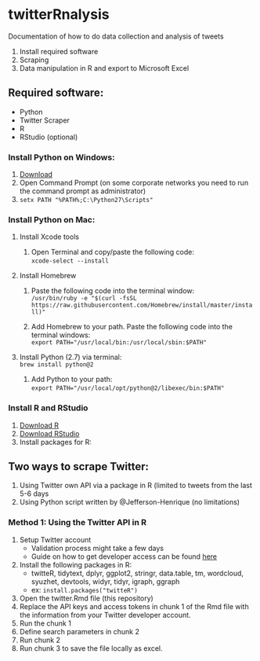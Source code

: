 # twitterRnalysis
Documentation of how to do data collection and analysis of tweets

1. Install required software<br/>
2. Scraping<br/>
3. Data manipulation in R and export to Microsoft Excel<br/>

## Required software:
* Python
* Twitter Scraper
* R
* RStudio (optional)

### Install Python on Windows:
1. [Download](https://www.python.org/downloads/release/python-2715/) <br/>
2. Open Command Prompt (on some corporate networks you need to run the command prompt as administrator)
3. `setx PATH "%PATH%;C:\Python27\Scripts"`

### Install Python on Mac:
1. Install Xcode tools <br/>
    1. Open Terminal and copy/paste the following code:<br/>
    `xcode-select --install`

2. Install Homebrew <br/>
    1. Paste the following code into the terminal window:<br/>
    `/usr/bin/ruby -e "$(curl -fsSL https://raw.githubusercontent.com/Homebrew/install/master/install)"`
    
    2. Add Homebrew to your path. Paste the following code into the terminal windows: <br/>
    `export PATH="/usr/local/bin:/usr/local/sbin:$PATH"`
  
3. Install Python (2.7) via terminal:<br/>
`brew install python@2`
    1. Add Python to your path:<br/>
    `export PATH="/usr/local/opt/python@2/libexec/bin:$PATH"`
    

### Install R and RStudio    
1. [Download R](https://cran.r-project.org/)
2. [Download RStudio](https://www.rstudio.com/products/rstudio/download/)
3. Install packages for R:<br/>    
    
    
## Two ways to scrape Twitter:
1. Using Twitter own API via a package in R (limited to tweets from the last 5-6 days
2. Using Python script written by @Jefferson-Henrique (no limitations)

### Method 1: Using the Twitter API in R
1. Setup Twitter account
    - Validation process might take a few days
    - Guide on how to get developer access can be found [here](https://towardsdatascience.com/access-data-from-twitter-api-using-r-and-or-python-b8ac342d3efe) 
2. Install the following packages in R:
    - twitteR, tidytext, dplyr, ggplot2, stringr, data.table, tm, wordcloud, syuzhet, devtools, widyr, tidyr, igraph, ggraph
    - ex: `install.packages("twitteR")`
3. Open the twitter.Rmd file (this repository)
4. Replace the API keys and access tokens in chunk 1 of the Rmd file with the information from your Twitter developer account.
5. Run the chunk 1
6. Define search parameters in chunk 2
7. Run chunk 2
8. Run chunk 3 to save the file locally as excel.
